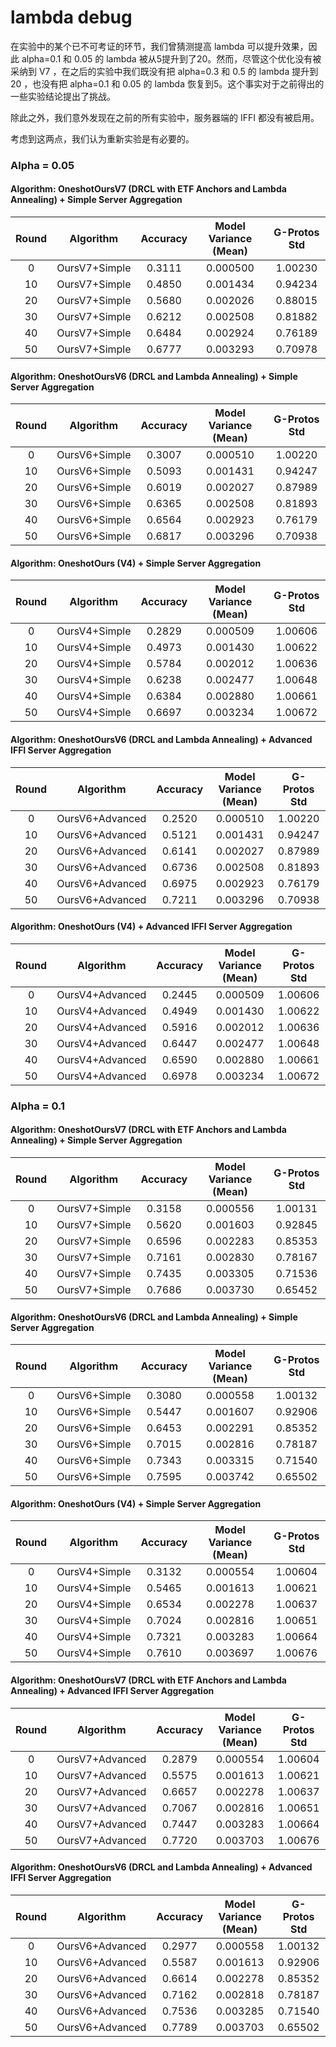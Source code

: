# lambda debug

在实验中的某个已不可考证的环节，我们曾猜测提高 lambda 可以提升效果，因此 alpha=0.1 和 0.05 的 lambda 被从5提升到了20。然而，尽管这个优化没有被采纳到 V7 ，在之后的实验中我们既没有把 alpha=0.3 和 0.5 的 lambda 提升到 20 ，也没有把 alpha=0.1 和 0.05 的 lambda 恢复到5。这个事实对于之前得出的一些实验结论提出了挑战。  

除此之外，我们意外发现在之前的所有实验中，服务器端的 IFFI 都没有被启用。  

考虑到这两点，我们认为重新实验是有必要的。  


### **Alpha = 0.05**

#### **Algorithm: OneshotOursV7 (DRCL with ETF Anchors and Lambda Annealing) + Simple Server Aggregation**

| Round | Algorithm | Accuracy | Model Variance (Mean) | G-Protos Std |
| :---: | :---: | :---: | :---: | :---: |
| 0 | OursV7+Simple | 0.3111 | 0.000500 | 1.00230 |
| 10 | OursV7+Simple | 0.4850 | 0.001434 | 0.94234 |
| 20 | OursV7+Simple | 0.5680 | 0.002026 | 0.88015 |
| 30 | OursV7+Simple | 0.6212 | 0.002508 | 0.81882 |
| 40 | OursV7+Simple | 0.6484 | 0.002924 | 0.76189 |
| 50 | OursV7+Simple | 0.6777 | 0.003293 | 0.70978 |

#### **Algorithm: OneshotOursV6 (DRCL and Lambda Annealing) + Simple Server Aggregation**

| Round | Algorithm | Accuracy | Model Variance (Mean) | G-Protos Std |
| :---: | :---: | :---: | :---: | :---: |
| 0 | OursV6+Simple | 0.3007 | 0.000510 | 1.00220 |
| 10 | OursV6+Simple | 0.5093 | 0.001431 | 0.94247 |
| 20 | OursV6+Simple | 0.6019 | 0.002027 | 0.87989 |
| 30 | OursV6+Simple | 0.6365 | 0.002508 | 0.81893 |
| 40 | OursV6+Simple | 0.6564 | 0.002923 | 0.76179 |
| 50 | OursV6+Simple | 0.6817 | 0.003296 | 0.70938 |

#### **Algorithm: OneshotOurs (V4) + Simple Server Aggregation**

| Round | Algorithm | Accuracy | Model Variance (Mean) | G-Protos Std |
| :---: | :---: | :---: | :---: | :---: |
| 0 | OursV4+Simple | 0.2829 | 0.000509 | 1.00606 |
| 10 | OursV4+Simple | 0.4973 | 0.001430 | 1.00622 |
| 20 | OursV4+Simple | 0.5784 | 0.002012 | 1.00636 |
| 30 | OursV4+Simple | 0.6238 | 0.002477 | 1.00648 |
| 40 | OursV4+Simple | 0.6384 | 0.002880 | 1.00661 |
| 50 | OursV4+Simple | 0.6697 | 0.003234 | 1.00672 |

#### **Algorithm: OneshotOursV6 (DRCL and Lambda Annealing) + Advanced IFFI Server Aggregation**

| Round | Algorithm | Accuracy | Model Variance (Mean) | G-Protos Std |
| :---: | :---: | :---: | :---: | :---: |
| 0 | OursV6+Advanced | 0.2520 | 0.000510 | 1.00220 |
| 10 | OursV6+Advanced | 0.5121 | 0.001431 | 0.94247 |
| 20 | OursV6+Advanced | 0.6141 | 0.002027 | 0.87989 |
| 30 | OursV6+Advanced | 0.6736 | 0.002508 | 0.81893 |
| 40 | OursV6+Advanced | 0.6975 | 0.002923 | 0.76179 |
| 50 | OursV6+Advanced | 0.7211 | 0.003296 | 0.70938 |

#### **Algorithm: OneshotOurs (V4) + Advanced IFFI Server Aggregation**

| Round | Algorithm | Accuracy | Model Variance (Mean) | G-Protos Std |
| :---: | :---: | :---: | :---: | :---: |
| 0 | OursV4+Advanced | 0.2445 | 0.000509 | 1.00606 |
| 10 | OursV4+Advanced | 0.4949 | 0.001430 | 1.00622 |
| 20 | OursV4+Advanced | 0.5916 | 0.002012 | 1.00636 |
| 30 | OursV4+Advanced | 0.6447 | 0.002477 | 1.00648 |
| 40 | OursV4+Advanced | 0.6590 | 0.002880 | 1.00661 |
| 50 | OursV4+Advanced | 0.6978 | 0.003234 | 1.00672 |

### **Alpha = 0.1**

#### **Algorithm: OneshotOursV7 (DRCL with ETF Anchors and Lambda Annealing) + Simple Server Aggregation**

| Round | Algorithm | Accuracy | Model Variance (Mean) | G-Protos Std |
| :---: | :---: | :---: | :---: | :---: |
| 0 | OursV7+Simple | 0.3158 | 0.000556 | 1.00131 |
| 10 | OursV7+Simple | 0.5620 | 0.001603 | 0.92845 |
| 20 | OursV7+Simple | 0.6596 | 0.002283 | 0.85353 |
| 30 | OursV7+Simple | 0.7161 | 0.002830 | 0.78167 |
| 40 | OursV7+Simple | 0.7435 | 0.003305 | 0.71536 |
| 50 | OursV7+Simple | 0.7686 | 0.003730 | 0.65452 |

#### **Algorithm: OneshotOursV6 (DRCL and Lambda Annealing) + Simple Server Aggregation**

| Round | Algorithm | Accuracy | Model Variance (Mean) | G-Protos Std |
| :---: | :---: | :---: | :---: | :---: |
| 0 | OursV6+Simple | 0.3080 | 0.000558 | 1.00132 |
| 10 | OursV6+Simple | 0.5447 | 0.001607 | 0.92906 |
| 20 | OursV6+Simple | 0.6453 | 0.002291 | 0.85352 |
| 30 | OursV6+Simple | 0.7015 | 0.002816 | 0.78187 |
| 40 | OursV6+Simple | 0.7343 | 0.003315 | 0.71540 |
| 50 | OursV6+Simple | 0.7595 | 0.003742 | 0.65502 |

#### **Algorithm: OneshotOurs (V4) + Simple Server Aggregation**

| Round | Algorithm | Accuracy | Model Variance (Mean) | G-Protos Std |
| :---: | :---: | :---: | :---: | :---: |
| 0 | OursV4+Simple | 0.3132 | 0.000554 | 1.00604 |
| 10 | OursV4+Simple | 0.5465 | 0.001613 | 1.00621 |
| 20 | OursV4+Simple | 0.6534 | 0.002278 | 1.00637 |
| 30 | OursV4+Simple | 0.7024 | 0.002816 | 1.00651 |
| 40 | OursV4+Simple | 0.7321 | 0.003283 | 1.00664 |
| 50 | OursV4+Simple | 0.7610 | 0.003697 | 1.00676 |

#### **Algorithm: OneshotOursV7 (DRCL with ETF Anchors and Lambda Annealing) + Advanced IFFI Server Aggregation**

| Round | Algorithm | Accuracy | Model Variance (Mean) | G-Protos Std |
| :---: | :---: | :---: | :---: | :---: |
| 0 | OursV7+Advanced | 0.2879 | 0.000554 | 1.00604 |
| 10 | OursV7+Advanced | 0.5575 | 0.001613 | 1.00621 |
| 20 | OursV7+Advanced | 0.6657 | 0.002278 | 1.00637 |
| 30 | OursV7+Advanced | 0.7067 | 0.002816 | 1.00651 |
| 40 | OursV7+Advanced | 0.7447 | 0.003283 | 1.00664 |
| 50 | OursV7+Advanced | 0.7720 | 0.003703 | 1.00676 |

#### **Algorithm: OneshotOursV6 (DRCL and Lambda Annealing) + Advanced IFFI Server Aggregation**

| Round | Algorithm | Accuracy | Model Variance (Mean) | G-Protos Std |
| :---: | :---: | :---: | :---: | :---: |
| 0 | OursV6+Advanced | 0.2977 | 0.000558 | 1.00132 |
| 10 | OursV6+Advanced | 0.5587 | 0.001613 | 0.92906 |
| 20 | OursV6+Advanced | 0.6614 | 0.002278 | 0.85352 |
| 30 | OursV6+Advanced | 0.7162 | 0.002818 | 0.78187 |
| 40 | OursV6+Advanced | 0.7536 | 0.003285 | 0.71540 |
| 50 | OursV6+Advanced | 0.7789 | 0.003703 | 0.65502 |